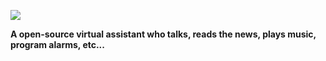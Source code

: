 ![](https://user-images.githubusercontent.com/90806505/180626720-1c2d060b-a52c-416b-94e8-2896b9d1391c.png)

**A open-source virtual assistant who talks, reads the news, plays music, program alarms, etc...**
